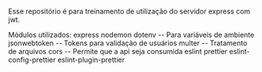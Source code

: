 Esse repositório é para treinamento de utilização do servidor express com jwt.

Módulos utilizados:
express
nodemon
dotenv -- Para variáveis de ambiente
jsonwebtoken -- Tokens para validação de usuários
multer -- Tratamento de arquivos
cors -- Permite que a api seja consumida
eslint
prettier
eslint-config-prettier
eslint-plugin-prettier
